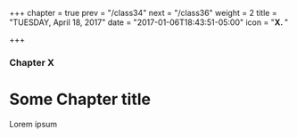 +++
chapter = true
prev = "/class34"
next = "/class36"
weight = 2
title = "TUESDAY, April 18, 2017"
date = "2017-01-06T18:43:51-05:00"
icon = "<b>X. </b>"

+++

### Chapter X

# Some Chapter title

Lorem ipsum
